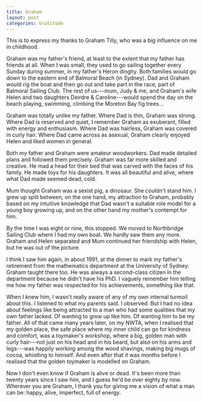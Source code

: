 ```yaml
---
title: Graham
layout: post
categories: Gratitude
---
```


This is to express my thanks to Graham Tilly, who was a big influence on
me in childhood.

Graham was my father's friend, at least to the extent that my father has
friends at all. When I was small, they used to go sailing together every
Sunday during summer, in my father's Heron dinghy. Both families would
go down to the eastern end of Balmoral Beach (in Sydney). Dad and Graham
would rig the boat and then go out and take part in the race, part of
Balmoral Sailing Club. The rest of us---mum, Judy & me, and Graham's
wife Helen and two daughters Deirdre & Caroline---would spend the day on
the beach playing, swimming, climbing the Moreton Bay fig trees...

Graham was totally unlike my father. Where Dad is thin, Graham was
strong. Where Dad is reserved and quiet, I remember Graham as exuberant,
filled with energy and enthusiasm. Where Dad was hairless, Graham was
covered in curly hair. Where Dad came across as asexual, Graham clearly
enjoyed Helen and liked women in general.

Both my father and Graham were amateur woodworkers. Dad made detailed
plans and followed them precisely. Graham was far more skilled and
creative. He mad a head for their bed that was carved with the faces of
his family. He made toys for his daughters. It was all beautiful and
alive, where what Dad made seemed dead, cold.

Mum thought Graham was a sexist pig, a dinosaur. She couldn't stand him.
I grew up split between, on the one hand, my attraction to Graham,
probably based on my intuitive knowledge that Dad wasn't a suitable role
model for a young boy growing up, and on the other hand my mother's
contempt for him.

By the time I was eight or nine, this stopped. We moved to Northbridge
Sailing Club where I had my own boat. We hardly saw them any more.
Graham and Helen separated and Mum continued her friendship with Helen,
but he was out of the picture.

I think I saw him again, in about 1991, at the dinner to mark my father's
retirement from the mathematics department at the University of Sydney.
Graham taught there too. He was always a second-class citizen in the
department because he didn't have his PhD. I vaguely remember him
telling me how my father was respected for his achievements, something
like that.

When I knew him, I wasn't really aware of any of my own internal turmoil
about this. I listened to what my parents said. I observed. But I had no
idea about feelings like being attracted to a man who had some qualities
that my own father lacked. Of wanting to grow up like him. Of wanting
him to be my father. All of that came many years later, on my NWTA, when
I realised that my golden place, the safe place where my inner child can
go for kindness and comfort, was a toymaker's workshop, where a big,
golden man with curly hair---not just on his head and in his beard, but
also on his arms and legs---was happily working among the wood shavings,
making big mugs of cocoa, whistling to himself. And even after that it
was months before I realised that the golden toymaker is modelled on
Graham.

Now I don't even know if Graham is alive or dead. It's been more than
twenty years since I saw him, and I guess he'd be over eighty by now.
Wherever you are Graham, I thank you for giving me a vision of what a
man can be: happy, alive, imperfect, full of energy.

